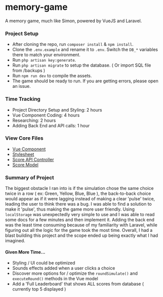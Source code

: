 # memory-game
A memory game, much like Simon, powered by VueJS and Laravel.


### Project Setup
- After cloning the repo, run `composer install` & `npm install`.
- Clone the `.env.example` and rename it to `.env`. Switch the `DB_*` variables there to match your environment.
- Run `php artisan key:generate`.
- Run `php artisan migrate` to setup the database. ( Or import SQL file from /backups )
- Run `npm run dev` to compile the assets.
- The game should be ready to run. If you are getting errors, please open an issue.


### Time Tracking

 - Project Directory Setup and Styling: 2 hours
 - Vue Component Coding: 4 hours
 - Researching: 2 hours
 - Adding Back End and API calls: 1 hour

### View Core Files
- [Vue Component](https://github.com/TaylorFoster90/memory-game/blob/master/resources/assets/js/components/GameBoard.vue)
- [Stylesheet](https://github.com/TaylorFoster90/memory-game/blob/master/resources/assets/sass/gameboard.scss)
- [Score API Controller](https://github.com/TaylorFoster90/memory-game/blob/master/app/Http/Controllers/API/ScoreApiController.php)
- [Score Model](https://github.com/TaylorFoster90/memory-game/blob/master/app/Score.php)


### Summary of Project

The biggest obstacle I ran into is if the simulation chose the same choice twice in a row ( ex: Green, Yellow, Blue, Blue ), the back-to-back choice would appear as if it were lagging instead of making a clear 'pulse' twice, leading the user to think there was a bug. I was able to find a solution to make it 'pulse', thus making the game more user friendly. Using `localStorage` was unexpectedly very simple to use and I was able to read some docs for a few minutes and then implement it. Adding the back end was the least time consuming because of my familiarity with Laravel, while figuring out all the logic for the game took the most time. Overall, I had a blast building this project and the scope ended up being exactly what I had imagined.


#### Given More Time...

- Styling / UI could be optimized
- Sounds effects added when a user clicks a choice
- Discover more options for / optimize the `roundSimulate()` and `executeRound()` methods in the Vue model
- Add a 'Full Leaderboard' that shows ALL scores from database ( currently top 5 displayed )
